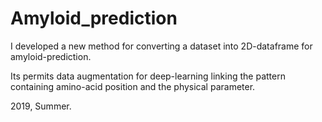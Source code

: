 # Amyloid_prediction
I developed a new method for converting a dataset into 2D-dataframe for amyloid-prediction.

Its permits data augmentation for deep-learning linking the pattern containing amino-acid position and the physical parameter.

2019, Summer.

